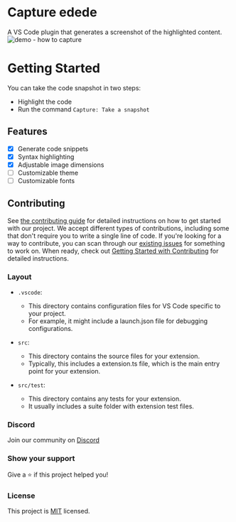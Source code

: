 # Capture edede

A VS Code plugin that generates a screenshot of the highlighted content.
![demo - how to capture](/assets/preview.gif)

# Getting Started

You can take the code snapshot in two steps:

- Highlight the code
- Run the command `Capture: Take a snapshot`

## Features

- [x] Generate code snippets
- [x] Syntax highlighting
- [x] Adjustable image dimensions
- [ ] Customizable theme
- [ ] Customizable fonts

## Contributing

See [the contributing guide](CONTRIBUTING.md) for detailed instructions on how to get started with our project.
We accept different types of contributions, including some that don't require you to write a single line of code.
If you're looking for a way to contribute, you can scan through our [existing issues](https://github.com/khattakdev/capture/issues) for something to work on. When ready, check out [Getting Started with Contributing](CONTRIBUTING.md) for detailed instructions.

### Layout

- `.vscode`:

  - This directory contains configuration files for VS Code specific to your project.
  - For example, it might include a launch.json file for debugging configurations.

- `src`:

  - This directory contains the source files for your extension.
  - Typically, this includes a extension.ts file, which is the main entry point for your extension.

- `src/test`:
  - This directory contains any tests for your extension.
  - It usually includes a suite folder with extension test files.
 
### Discord
Join our community on [Discord](http://discord.devsdope.com/)

### Show your support
Give a ⭐️ if this project helped you!

### License
This project is [MIT](https://github.com/khattakdev/capture/blob/main/LICENSE.md) licensed.
